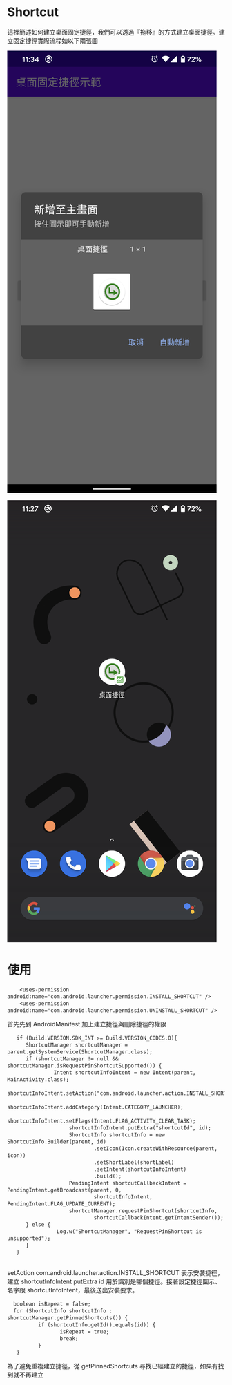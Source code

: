 # Shortcut
這裡簡述如何建立桌面固定捷徑，我們可以透過『拖移』的方式建立桌面捷徑。建立固定捷徑實際流程如以下兩張圖

![image](https://github.com/klps5603/Shortcut/blob/master/app/src/main/res/drawable/%E5%BB%BA%E7%AB%8B%E5%9B%BA%E5%AE%9A%E6%8D%B7%E5%BE%91%E6%88%AA%E5%9C%96.png)

![image](https://github.com/klps5603/Shortcut/blob/master/app/src/main/res/drawable/%E5%9B%BA%E5%AE%9A%E6%8D%B7%E5%BE%91%E6%88%AA%E5%9C%96.png)

# 使用

```
    <uses-permission android:name="com.android.launcher.permission.INSTALL_SHORTCUT" />
    <uses-permission android:name="com.android.launcher.permission.UNINSTALL_SHORTCUT" />
```

首先先到 AndroidManifest 加上建立捷徑與刪除捷徑的權限


```
   if (Build.VERSION.SDK_INT >= Build.VERSION_CODES.O){
      ShortcutManager shortcutManager = parent.getSystemService(ShortcutManager.class);
      if (shortcutManager != null && shortcutManager.isRequestPinShortcutSupported()) {
               Intent shortcutInfoIntent = new Intent(parent, MainActivity.class);
                    shortcutInfoIntent.setAction("com.android.launcher.action.INSTALL_SHORTCUT");
                    shortcutInfoIntent.addCategory(Intent.CATEGORY_LAUNCHER);
                    shortcutInfoIntent.setFlags(Intent.FLAG_ACTIVITY_CLEAR_TASK);
                    shortcutInfoIntent.putExtra("shortcutId", id);
                    ShortcutInfo shortcutInfo = new ShortcutInfo.Builder(parent, id)
                            .setIcon(Icon.createWithResource(parent, icon))
                            .setShortLabel(shortLabel)
                            .setIntent(shortcutInfoIntent)
                            .build();
                    PendingIntent shortcutCallbackIntent = PendingIntent.getBroadcast(parent, 0,
                            shortcutInfoIntent, PendingIntent.FLAG_UPDATE_CURRENT);
                    shortcutManager.requestPinShortcut(shortcutInfo,
                            shortcutCallbackIntent.getIntentSender());
      } else {
                Log.w("ShortcutManager", "RequestPinShortcut is unsupported");
      }
   }
   
```

setAction com.android.launcher.action.INSTALL_SHORTCUT 表示安裝捷徑，建立 shortcutInfoIntent putExtra id 用於識別是哪個捷徑。接著設定捷徑圖示、名字跟 shortcutInfoIntent，最後送出安裝要求。

```
  boolean isRepeat = false;
  for (ShortcutInfo shortcutInfo : shortcutManager.getPinnedShortcuts()) {
          if (shortcutInfo.getId().equals(id)) {
                 isRepeat = true;
                 break;
          }
   }
```
為了避免重複建立捷徑，從 getPinnedShortcuts 尋找已經建立的捷徑，如果有找到就不再建立




